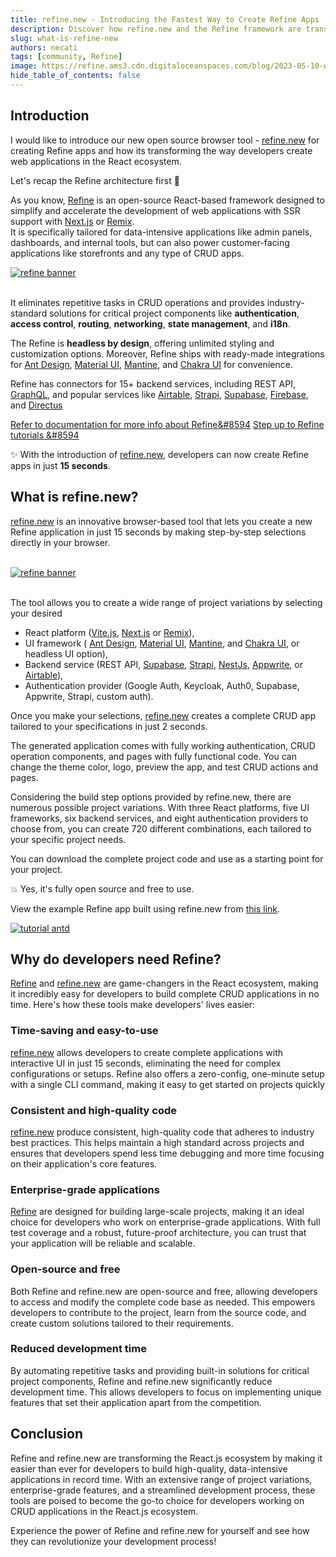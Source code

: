 ```yaml
---
title: refine.new - Introducing the Fastest Way to Create Refine Apps
description: Discover how refine.new and the Refine framework are transforming the way developers create front-end applications in the React ecosystem
slug: what-is-refine-new
authors: necati
tags: [community, Refine]
image: https://refine.ams3.cdn.digitaloceanspaces.com/blog/2023-05-10-what-is-refine-new/social.png
hide_table_of_contents: false
---
```


## Introduction

I would like to introduce our new open source browser tool - [refine.new](https://refine.new/) for creating Refine apps and how its transforming the way developers create web applications in the React ecosystem.

Let's recap the Refine architecture first 💙

As you know, [Refine](https://github.com/refinedev/refine) is an open-source React-based framework designed to simplify and accelerate the development of web applications with SSR support with [Next.js](https://nextjs.org/) or [Remix](https://remix.run/).  
It is specifically tailored for data-intensive applications like admin panels, dashboards, and internal tools, but can also power customer-facing applications like storefronts and any type of CRUD apps.

 <div className="centered-image"  >
  <a href="https://github.com/refinedev/refine">
  <img style={{alignSelf:"center", width:"600px"}}  src="https://refine.ams3.cdn.digitaloceanspaces.com/website/static/img/diagram.png
" alt="refine banner" />
</a>
</div>

<br/>

It eliminates repetitive tasks in CRUD operations and provides industry-standard solutions for critical project components like **authentication**, **access control**, **routing**, **networking**, **state management**, and **i18n**.

The Refine is **headless by design**, offering unlimited styling and customization options. Moreover, Refine ships with ready-made integrations for [Ant Design](https://ant.design/), [Material UI](https://mui.com/material-ui/getting-started/overview/), [Mantine](https://mantine.dev/), and [Chakra UI](https://chakra-ui.com/) for convenience.

Refine has connectors for 15+ backend services, including REST API, [GraphQL](https://graphql.org/), and popular services like [Airtable](https://www.airtable.com/), [Strapi](https://strapi.io/), [Supabase](https://supabase.com/), [Firebase](https://firebase.google.com/), and [Directus](https://directus.io/)

[Refer to documentation for more info about Refine&#8594](https://refine.dev/docs/)
[Step up to Refine tutorials &#8594](https://refine.dev/tutorial)

✨ With the introduction of [refine.new](https://refine.new/), developers can now create Refine apps in just **15 seconds**.

## What is refine.new?

[refine.new](https://refine.new/) is an innovative browser-based tool that lets you create a new Refine application in just 15 seconds by making step-by-step selections directly in your browser.

<br/>

 <div className="centered-image"  >
  <a href="https://refine.new/">
  <img   src="https://refine.ams3.cdn.digitaloceanspaces.com/website/static/img/quick-start.gif" alt="refine banner" />
</a>
</div>

<br/>

The tool allows you to create a wide range of project variations by selecting your desired

- React platform ([Vite.js](https://vitejs.dev/), [Next.js](https://nextjs.org/) or [Remix](https://remix.run/)),
- UI framework ( [Ant Design](https://ant.design/), [Material UI](https://mui.com/material-ui/getting-started/overview/), [Mantine](https://mantine.dev/), and [Chakra UI](https://chakra-ui.com/), or headless UI option),
- Backend service (REST API, [Supabase](https://supabase.com/), [Strapi](https://strapi.io/), [NestJs](https://nestjs.com/), [Appwrite](https://appwrite.io/), or [Airtable](https://www.airtable.com/)),
- Authentication provider (Google Auth, Keycloak, Auth0, Supabase, Appwrite, Strapi, custom auth).

Once you make your selections, [refine.new](https://refine.new/) creates a complete CRUD app tailored to your specifications in just 2 seconds.

The generated application comes with fully working authentication, CRUD operation components, and pages with fully functional code. You can change the theme color, logo, preview the app, and test CRUD actions and pages.

Considering the build step options provided by refine.new, there are numerous possible project variations. With three React platforms, five UI frameworks, six backend services, and eight authentication providers to choose from, you can create 720 different combinations, each tailored to your specific project needs.

You can download the complete project code and use as a starting point for your project.

💥 Yes, it's fully open source and free to use.

View the example Refine app built using refine.new from [this link](https://refine.new/preview/8606c751-2ea8-47cd-a8fe-b8a01b4a0951).

 <div className="centered-image"  >
<a href="https://refine.new/preview/8606c751-2ea8-47cd-a8fe-b8a01b4a0951">
  <img style={{alignSelf:"center"}}  src="https://refine.ams3.cdn.digitaloceanspaces.com/website/static/tutorial/antd-intro.png" alt="tutorial antd" />
  </a>
</div>

## Why do developers need Refine?

[Refine](https://github.com/refinedev/refine) and [refine.new](https://refine.new/) are game-changers in the React ecosystem, making it incredibly easy for developers to build complete CRUD applications in no time. Here's how these tools make developers' lives easier:

### Time-saving and easy-to-use

[refine.new](https://refine.new/) allows developers to create complete applications with interactive UI in just 15 seconds, eliminating the need for complex configurations or setups. Refine also offers a zero-config, one-minute setup with a single CLI command, making it easy to get started on projects quickly

### Consistent and high-quality code

[refine.new](https://refine.new/) produce consistent, high-quality code that adheres to industry best practices. This helps maintain a high standard across projects and ensures that developers spend less time debugging and more time focusing on their application's core features.

### Enterprise-grade applications

[Refine](https://github.com/refinedev/refine) are designed for building large-scale projects, making it an ideal choice for developers who work on enterprise-grade applications. With full test coverage and a robust, future-proof architecture, you can trust that your application will be reliable and scalable.

### Open-source and free

Both Refine and refine.new are open-source and free, allowing developers to access and modify the complete code base as needed. This empowers developers to contribute to the project, learn from the source code, and create custom solutions tailored to their requirements.

### Reduced development time

By automating repetitive tasks and providing built-in solutions for critical project components, Refine and refine.new significantly reduce development time. This allows developers to focus on implementing unique features that set their application apart from the competition.

## Conclusion

Refine and refine.new are transforming the React.js ecosystem by making it easier than ever for developers to build high-quality, data-intensive applications in record time. With an extensive range of project variations, enterprise-grade features, and a streamlined development process, these tools are poised to become the go-to choice for developers working on CRUD applications in the React.js ecosystem.

Experience the power of Refine and refine.new for yourself and see how they can revolutionize your development process!
